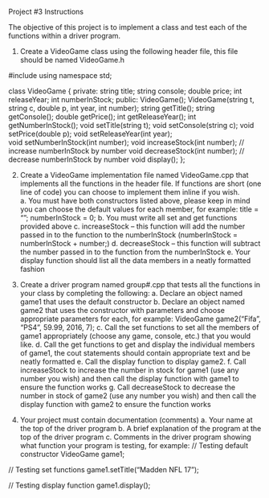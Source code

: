 Project #3 Instructions

The objective of this project is to implement a class and test each of the functions within a driver program. 

1.	Create a VideoGame class using the following header file, this file should be named VideoGame.h

#include <string>
using namespace std;

class VideoGame
{
private:
	string title;
	string console;
	double price;
	int releaseYear;
	int numberInStock;
public:
	VideoGame();
	VideoGame(string t, string c, double p, int year, int number);
	string getTitle();
	string getConsole();
	double getPrice();
	int getReleaseYear();
	int getNumberInStock();
	void setTitle(string t);
	void setConsole(string c);
	void setPrice(double p); 
	void setReleaseYear(int year);  
void setNumberInStock(int number);
void increaseStock(int number);	// increase numberInStock by number
void decreaseStock(int number);	// decrease numberInStock by number
	void display();
};


2.	Create a VideoGame implementation file named VideoGame.cpp that implements all the functions in the header file.  If functions are short (one line of code) you can choose to implement them inline if you wish.  
a.	You must have both constructors listed above, please keep in mind you can choose the default values for each member, for example:
title = “”;
numberInStock = 0;
b.	You must write all set and get functions provided above
c.	increaseStock – this function will add the number passed in to the function to the numberInStock  (numberInStock = numberInStock + number;)
d.	decreaseStock – this function will subtract the number passed in to the function from the numberInStock
e.	Your display function should list all the data members in a neatly formatted fashion
 
3.	Create a driver program named group#.cpp that tests all the functions in your class by completing the following:
a.	Declare an object named game1 that uses the default constructor
b.	Declare an object named game2 that uses the constructor with parameters and choose appropriate parameters for each, for example: VideoGame game2(“Fifa”, “PS4”, 59.99, 2016, 7);
c.	Call the set functions to set all the members of game1 appropriately (choose any game, console, etc.) that you would like.
d.	Call the get functions to get and display the individual members of game1, the cout statements should contain appropriate text and be neatly formatted
e.	Call the display function to display game2.
f.	Call increaseStock to increase the number in stock for game1 (use any number you wish) and then call the display function with game1 to ensure the function works
g.	Call decreaseStock to decrease the number in stock of game2 (use any number you wish) and then call the display function with game2 to ensure the function works

4.	Your project must contain documentation (comments)
a.	Your name at the top of the driver program
b.	A brief explanation of the program at the top of the driver program
c.	Comments in the driver program showing what function your program is testing, for example:
// Testing default constructor
VideoGame game1;

// Testing set functions
game1.setTitle(“Madden NFL 17”);

// Testing display function
game1.display();




